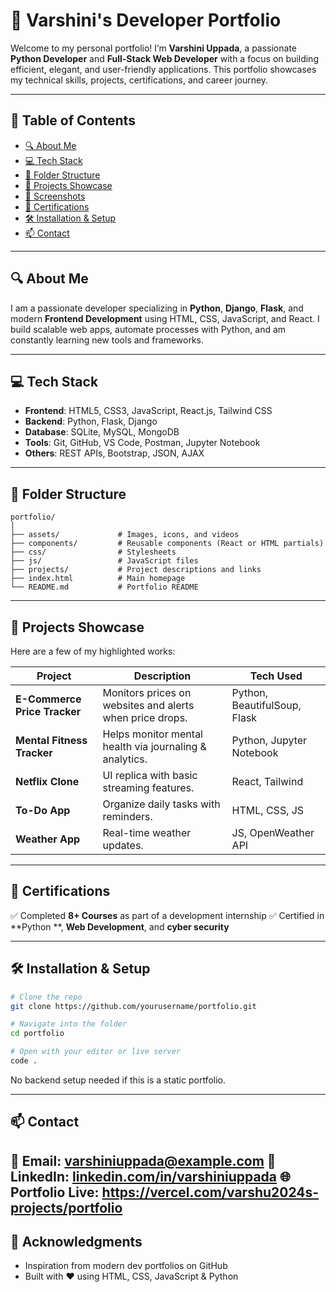 
# 💼 Varshini's Developer Portfolio

Welcome to my personal portfolio! I’m **Varshini Uppada**, a passionate **Python Developer** and **Full-Stack Web Developer** with a focus on building efficient, elegant, and user-friendly applications. This portfolio showcases my technical skills, projects, certifications, and career journey.

---

## 📌 Table of Contents

* [🔍 About Me](#-about-me)
* [💻 Tech Stack](#-tech-stack)
* [📂 Folder Structure](#-folder-structure)
* [🚀 Projects Showcase](#-projects-showcase)
* [📸 Screenshots](#-screenshots)
* [📜 Certifications](#-certifications)
* [🛠️ Installation & Setup](#️-installation--setup)
* [📫 Contact](#-contact)

---

## 🔍 About Me

I am a passionate developer specializing in **Python**, **Django**, **Flask**, and modern **Frontend Development** using HTML, CSS, JavaScript, and React. I build scalable web apps, automate processes with Python, and am constantly learning new tools and frameworks.

---

## 💻 Tech Stack

* **Frontend**: HTML5, CSS3, JavaScript, React.js, Tailwind CSS
* **Backend**: Python, Flask, Django
* **Database**: SQLite, MySQL, MongoDB
* **Tools**: Git, GitHub, VS Code, Postman, Jupyter Notebook
* **Others**: REST APIs, Bootstrap, JSON, AJAX

---

## 📂 Folder Structure

```
portfolio/
│
├── assets/             # Images, icons, and videos
├── components/         # Reusable components (React or HTML partials)
├── css/                # Stylesheets
├── js/                 # JavaScript files
├── projects/           # Project descriptions and links
├── index.html          # Main homepage
└── README.md           # Portfolio README
```

---

## 🚀 Projects Showcase

Here are a few of my highlighted works:

| Project                      | Description                                              | Tech Used                    |
| ---------------------------- | -------------------------------------------------------- | ---------------------------- |
| **E-Commerce Price Tracker** | Monitors prices on websites and alerts when price drops. | Python, BeautifulSoup, Flask |
| **Mental Fitness Tracker**   | Helps monitor mental health via journaling & analytics.  | Python, Jupyter Notebook     |
| **Netflix Clone**            | UI replica with basic streaming features.                | React, Tailwind              |
| **To-Do App**                | Organize daily tasks with reminders.                     | HTML, CSS, JS                |
| **Weather App**              | Real-time weather updates.                               | JS, OpenWeather API          |


---



## 📜 Certifications

✅ Completed **8+ Courses** as part of a development internship
✅ Certified in **Python **, **Web Development**, and **cyber security**

---

## 🛠️ Installation & Setup

```bash
# Clone the repo
git clone https://github.com/yourusername/portfolio.git

# Navigate into the folder
cd portfolio

# Open with your editor or live server
code .
```

No backend setup needed if this is a static portfolio.

---

## 📫 Contact

📧 Email: [varshiniuppada@example.com](mailto:varshiniuppada@example.com)
📱 LinkedIn: [linkedin.com/in/varshiniuppada](https://linkedin.com/in/varshiniuppada)
🌐 Portfolio Live: https://vercel.com/varshu2024s-projects/portfolio
---

## 🌟 Acknowledgments

* Inspiration from modern dev portfolios on GitHub
* Built with ❤️ using HTML, CSS, JavaScript & Python


